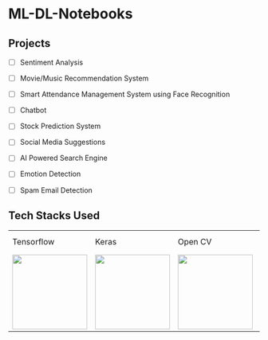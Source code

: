 # ML-DL-Notebooks

## Projects 

- [ ] Sentiment Analysis
- [ ] Movie/Music Recommendation System
- [ ] Smart Attendance Management System using Face Recognition
- [ ] Chatbot
- [ ] Stock Prediction System
- [ ] Social Media Suggestions
- [ ] AI Powered Search Engine
- [ ] Emotion Detection
- [ ] Spam Email Detection


## Tech Stacks Used

<table>
  <tr>
    <td>Tensorflow</td>
     <td>Keras</td>
     <td>Open CV</td>
     <td>Computer Vision</td>
     <td>Natural Language Processing</td>
     <td>Scikit Learn</td>
     <td>Image Processing</td>
  </tr>
  <tr>
    <td><img src="https://user-images.githubusercontent.com/84091455/211192737-a5712746-ae95-453e-970c-3460bd5e89bd.png" height="150" width="150"/></td>
    <td><img src="https://user-images.githubusercontent.com/84091455/211192740-dbfdd28d-7283-4cb8-abaa-4a97a5912edd.png" height="150" width="150"/></td>
    <td><img src="https://user-images.githubusercontent.com/84091455/211192748-2b0d2238-b825-40d4-8489-c439baacf633.png" height="150" width="150"/></td>
    <td><img src="https://user-images.githubusercontent.com/84091455/211192744-fcb986fc-3846-4d0d-ba54-49374ef53a94.jpg" height="150" width="150"/></td>
    <td><img src="https://user-images.githubusercontent.com/84091455/211193459-2ecdf1e2-fe61-4f5d-b0b9-c370c773262c.png" height="150" width="150"/></td>
    <td><img src="https://user-images.githubusercontent.com/84091455/211193468-ce3a068f-4cc6-44db-bbb0-b6e29efda4cc.png" height="150" width="150"/></td>
    <td><img src="https://user-images.githubusercontent.com/84091455/211193473-a4ecd91a-4dfd-44d4-b94e-3a119613ba5d.jpg" height="150" width="150"/></td>
  </tr>
 </table>
 
 

